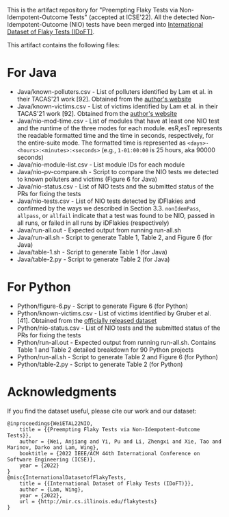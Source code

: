 This is the artifact repository for "Preempting Flaky Tests via Non-Idempotent-Outcome Tests" (accepted at ICSE'22). All the detected Non-Idempotent-Outcome (NIO) tests have been merged into [International Dataset of Flaky Tests (IDoFT)](https://mir.cs.illinois.edu/flakytests/).

This artifact contains the following files:
# For Java
* Java/known-polluters.csv  - List of polluters identified by Lam et al. in their TACAS'21 work [92]. Obtained from the [author's website](http://mir.cs.illinois.edu/winglam/publications/2021/WeiETAL21TACAS.zip)
* Java/known-victims.csv    - List of victims identified by Lam et al. in their TACAS'21 work [92]. Obtained from the [author's website](http://mir.cs.illinois.edu/winglam/publications/2021/WeiETAL21TACAS.zip)
* Java/nio-mod-time.csv      - List of modules that have at least one NIO test and the runtime of the three modes for each module. esR,esT represents the readable formatted time and the time in seconds, respectively, for the entire-suite mode. The formatted time is represented as `<days>-<hours>:<minutes>:<seconds>` (e.g., `1-01:00:00` is 25 hours, aka 90000 seconds)
* Java/nio-module-list.csv   - List module IDs for each module
* Java/nio-pv-compare.sh     - Script to compare the NIO tests we detected to known polluters and victims (Figure 6 for Java)
* Java/nio-status.csv           - List of NIO tests and the submitted status of the PRs for fixing the tests
* Java/nio-tests.csv            - List of NIO tests detected by iDFlakies and confirmed by the ways we described in Section 3.3. `nonIdemPass`, `allpass`, or `allfail` indicate that a test was found to be NIO, passed in all runs, or failed in all runs by iDFlakies (respectively)
* Java/run-all.out             - Expected output from running run-all.sh
* Java/run-all.sh              - Script to generate Table 1, Table 2, and Figure 6 (for Java)
* Java/table-1.sh              - Script to generate Table 1 (for Java)
* Java/table-2.py              - Script to generate Table 2 (for Java)

# For Python
* Python/figure-6.py       - Script to generate Figure 6 (for Python)
* Python/known-victims.csv - List of victims identified by Gruber et al. [41]. Obtained from the [officially released dataset](https://zenodo.org/record/4450435/files/victims_brittles.csv)
* Python/nio-status.csv     - List of NIO tests and the submitted status of the PRs for fixing the tests
* Python/run-all.out       - Expected output from running run-all.sh. Contains Table 1 and Table 2 detailed breakdown for 90 Python projects
* Python/run-all.sh        - Script to generate Table 2 and Figure 6 (for Python)
* Python/table-2.py        - Script to generate Table 2 (for Python)

# Acknowledgments
If you find the dataset useful, please cite our work and our dataset:
```
@inproceedings{WeiETAL22NIO,
    title = {{Preempting Flaky Tests via Non-Idempotent-Outcome Tests}},
    author = {Wei, Anjiang and Yi, Pu and Li, Zhengxi and Xie, Tao and Marinov, Darko and Lam, Wing},
    booktitle = {2022 IEEE/ACM 44th International Conference on Software Engineering (ICSE)},
    year = {2022}
}
@misc{InternationalDatasetofFlakyTests,
    title = {{International Dataset of Flaky Tests (IDoFT)}},
    author = {Lam, Wing},
    year = {2022},
    url = {http://mir.cs.illinois.edu/flakytests}
}
```

